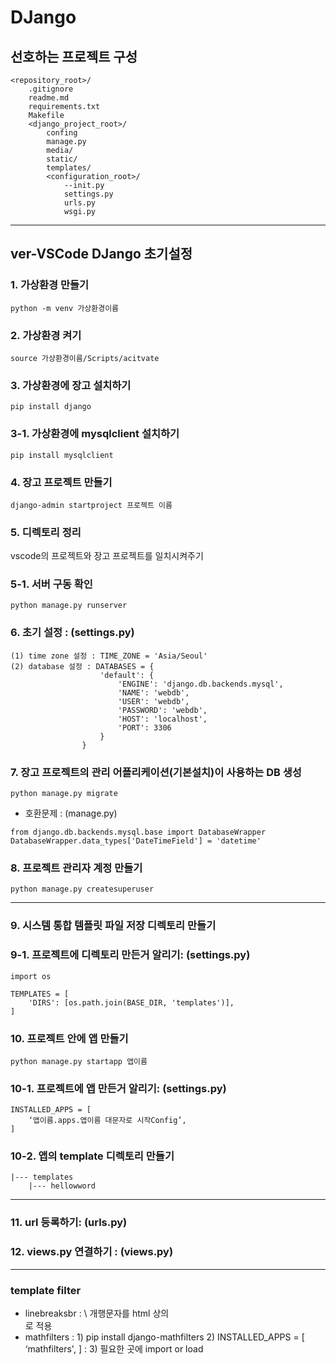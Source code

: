 # DJango 
## 선호하는 프로젝트 구성
```
<repository_root>/
    .gitignore
    readme.md
    requirements.txt
    Makefile
    <django_project_root>/
        confing
        manage.py
        media/
        static/
        templates/
        <configuration_root>/
            --init.py
            settings.py
            urls.py
            wsgi.py
```

----------------------------------------------------------------------------
    

## ver-VSCode DJango 초기설정
### 1. 가상환경 만들기 
```
python -m venv 가상환경이름
```

### 2. 가상환경 켜기
```
source 가상환경이름/Scripts/acitvate
```

### 3. 가상환경에 장고 설치하기
```
pip install django
```

### 3-1. 가상환경에 mysqlclient 설치하기
```
pip install mysqlclient
```

### 4. 장고 프로젝트 만들기
```
django-admin startproject 프로젝트 이름
```

### 5. 디렉토리 정리
vscode의 프로젝트와 장고 프로젝트를 일치시켜주기
### 5-1. 서버 구동 확인
```
python manage.py runserver
```

### 6. 초기 설정 : (settings.py)
    (1) time zone 설정 : TIME_ZONE = 'Asia/Seoul'
    (2) database 설정 : DATABASES = {
                        'default': {
                            'ENGINE': 'django.db.backends.mysql',
                            'NAME': 'webdb',
                            'USER': 'webdb',
                            'PASSWORD': 'webdb',
                            'HOST': 'localhost',
                            'PORT': 3306
                        }
                    }

### 7. 장고 프로젝트의 관리 어플리케이션(기본설치)이 사용하는 DB 생성
```
python manage.py migrate
```

* 호환문제 : (manage.py) 
```
from django.db.backends.mysql.base import DatabaseWrapper 
DatabaseWrapper.data_types['DateTimeField'] = 'datetime'
```

### 8. 프로젝트 관리자 계정 만들기
```
python manage.py createsuperuser
```

----------------------------------------------------------------------------

### 9. 시스템 통합 템플릿 파일 저장 디렉토리 만들기

### 9-1. 프로젝트에 디렉토리 만든거 알리기: (settings.py)
```
import os

TEMPLATES = [
    'DIRS': [os.path.join(BASE_DIR, 'templates')],
]
```

### 10. 프로젝트 안에 앱 만들기
```
python manage.py startapp 앱이름
```

### 10-1. 프로젝트에 앱 만든거 알리기: (settings.py)
```
INSTALLED_APPS = [
    ‘앱이름.apps.앱이름 대문자로 시작Config’,
]
```

### 10-2. 앱의 template 디렉토리 만들기
```
|--- templates
    |--- hellowword
```

----------------------------------------------------------------------------

### 11. url 등록하기: (urls.py)
### 12. views.py 연결하기 : (views.py)

----------------------------------------------------------------------------

### template filter
- linebreaksbr : \ 개행문자를 html 상의 <br>로 적용
- mathfilters : 1) pip install django-mathfilters
                2) INSTALLED_APPS = [
                    ‘mathfilters',
                ]
              : 3) 필요한 곳에 import or load

